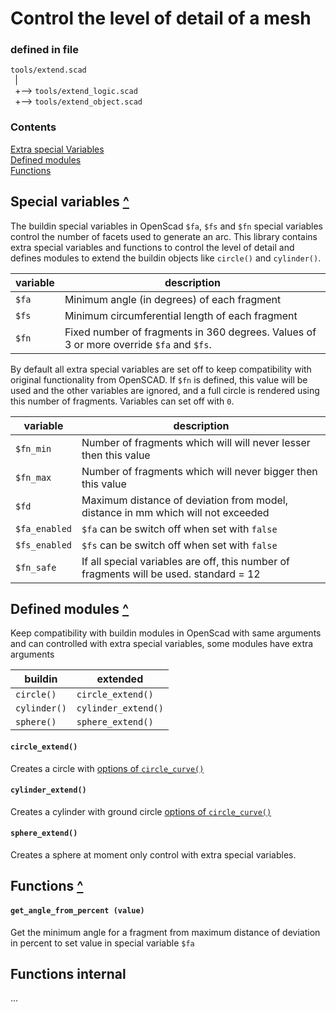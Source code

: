 ﻿Control the level of detail of a mesh
=====================================

### defined in file

```tools/extend.scad```\
``` ```| \
``` ```+--> ```tools/extend_logic.scad```\
``` ```+--> ```tools/extend_object.scad```

### Contents
[contents]: #contents "Contents"
[Extra special Variables](#special-variables-)\
[Defined modules](#defined-modules-)\
[Functions](#functions-)


Special variables [^][contents]
-----------------

The buildin special variables in OpenScad ```$fa```, ```$fs``` and ```$fn``` special variables
control the number of facets used to generate an arc.
This library contains extra special variables and functions to control the level of detail
and defines modules to extend the buildin objects like ```circle()``` and ```cylinder()```.

| variable  | description
|-----------|------------
| ```$fa``` | Minimum angle (in degrees) of each fragment
| ```$fs``` | Minimum circumferential length of each fragment
| ```$fn``` | Fixed number of fragments in 360 degrees. Values of 3 or more override ```$fa``` and ```$fs```.

By default all extra special variables are set off to keep compatibility with
original functionality from OpenSCAD.
If ```$fn``` is defined, this value will be used and the other variables are ignored,
and a full circle is rendered using this number of fragments.
Variables can set off with ```0```.

| variable          | description
|-------------------|-------------
| ```$fn_min```     | Number of fragments which will will never lesser then this value
| ```$fn_max```     | Number of fragments which will never bigger then this value
| ```$fd```         | Maximum distance of deviation from model, distance in mm which will not exceeded
| ```$fa_enabled``` | ```$fa``` can be switch off when set with ```false```
| ```$fs_enabled``` | ```$fs``` can be switch off when set with ```false```
| ```$fn_safe```    | If all special variables are off, this number of fragments will be used. standard = 12

Defined modules [^][contents]
---------------
Keep compatibility with buildin modules in OpenScad with same arguments and can controlled
with extra special variables, some modules have extra arguments

 | buildin          | extended
 |------------------|----------
 | ```circle()```   | ```circle_extend()```
 | ```cylinder()``` | ```cylinder_extend()```
 | ```sphere()```   | ```sphere_extend()```

#### ```circle_extend()```
Creates a circle with [options of ```circle_curve()```](draft.md#circle-)

#### ```cylinder_extend()```
Creates a cylinder with ground circle [options of ```circle_curve()```](draft.md#circle-)

#### ```sphere_extend()```
Creates a sphere at moment only control with extra special variables.

Functions [^][contents]
---------

#### ```get_angle_from_percent (value)```
Get the minimum angle for a fragment from maximum distance of deviation
in percent to set value in special variable ```$fa```


Functions internal
------------------

...
